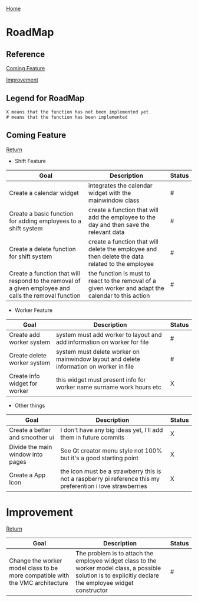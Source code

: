 [Home](../README.md)
# RoadMap
## Reference 

[Coming Feature](#coming-feature)

[Improvement](#improvement)

## Legend for RoadMap

    X means that the function has not been implemented yet
    # means that the function has been implemented

## Coming Feature
[Return](#reference)

* Shift Feature

| Goal      |Description| Status    |
| --------- | --------- | --------- |
|  Create a calendar widget         | integrates the calendar widget with the mainwindow class | # |
|  Create a basic function for adding employees to a shift system | create a function that will add the employee to the day and then save the relevant data | # |
| Create a delete function for shift system | create a function that will delete the employee and then delete the data related to the employee | # |
| Create a function that will respond to the removal of a given employee and calls the removal function | the function is must to react to the removal of a given worker and adapt the calendar to this action | # |

* Worker Feature

| Goal      |Description| Status    |
| --------- | --------- | --------- |
| Create add worker system          | system must add worker to layout and add information on worker for file           | # | 
| Create delete worker system       | system must delete worker on  mainwindow layout and delete information on worker in file           | # |  
| Create info widget for worker     | this widget must present info for worker name surname work hours etc          | X |


* Other things

| Goal      |Description| Status    |
| --------- | --------- | --------- |
| Create a better and smoother ui   | I don't have any big ideas yet, I'll add them in future commits | X | 
| Divide the main window into pages | See Qt creator menu style not 100% but it's a good starting point | X |  
| Create a App Icon | the icon must be a strawberry this is not a raspberry pi reference this my preferention i love strawberries  | X |

# Improvement
[Return](#reference)

| Goal      |Description| Status    |
| --------- | --------- | --------- |
| Change the worker model class to be more compatible with the VMC architecture | The problem is to attach the employee widget class to the worker model class, a possible solution is to explicitly declare the employee widget constructor          | # |
